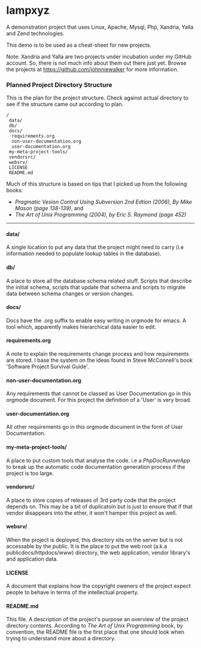 lampxyz
=======

A demonstration project that uses Linux, Apache, Mysql, Php, Xandria, Yalla and Zend technologies.

This demo is to be used as a cheat-sheet for new projects.

Note: Xandria and Yalla are two projects under incubation under my GitHub account. So, there is not much info about them out there just yet. Browse the projects at https://github.com/johnniewalker for more information.

### Planned Project Directory Structure

This is the plan for the project structure. Check against actual directory to see if the structure came out according to plan.

```
/
 data/
 db/
 docs/
  requirements.org  
  non-user-documentation.org 
  user-documentation.org
 my-meta-project-tools/
 vendorsrc/
 websrv/
 LICENSE
 README.md
```

Much of this structure is based on tips that I picked up from the following books:

* *Pragmatic Vesion Control Using Subversion 2nd Edtion (2006), By Mike Mason (page 138-139)*, and
* *The Art of Unix Programming (2004), by Eric S. Raymond (page 452)*

---


#### data/
 
 A single location to put any data that the project might need to carry (i.e information needed to populate lookup tables in the database).

#### db/
 
 A place to store all the database schema related stuff. Scripts that describe the initial schema, scripts that update that schema and scripts to migrate data between schema changes or version changes.

#### docs/
  
 Docs have the .org suffix to enable easy writing in orgmode for emacs. A tool which, apparently makes hierarchical data easier to edit.
 
#### requirements.org  
 
 A note to explain the requirements change process and how requirements are stored. I base the system on the ideas found in Steve McConnell's book 'Software Project Survival Guide'.
 
#### non-user-documentation.org 

 Any requirements that cannot be classed as User Documentation go in this orgmode document. For this project the definition of a 'User' is very broad.

#### user-documentation.org

 All other requirements go in this orgmode document in the form of User Documentation.
 
#### my-meta-project-tools/
 
 A place to put custom tools that analyse the code. i.e a *PhpDocRunnerApp* to break up the automatic code documentation generation process if the project is too large.

#### vendorsrc/

 A place to store copies of releases of 3rd party code that the project depends on. This may be a bit of duplicatoin but is just to ensure that if that vendor disappears into the ether, it won't hamper this project as well. 

#### websrv/
 
 When the project is deployed, this directory sits on the server but is not accessable by the public. It is the  place to put the web root (a.k.a publicdocs/httpdocs/www) directory, the web application, vendor library's and application data.

#### LICENSE

 A document that explains how the copyright oweners of the project expect people to behave in terms of the intellectual property.

#### README.md
 This file. A description of the project's purpose an overview of the project directory contents. According to *The Art of Unix Programming* book, by convention, the README file is the first place that one should look when trying to understand more about a directory.



 
 

 

 




